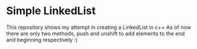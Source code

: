 # Simple LinkedList

This repository shows my attempt in creating a LinkedList in c++
As of now there are only two methods, push and unshift to add elements to the end and beginning respectively :)